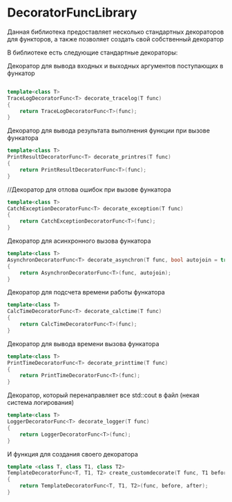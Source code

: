 # DecoratorFuncLibrary

Данная библиотека предоставляет несколько стандартных декораторов для функторов, а также позволяет создать свой собственный декоратор

В библиотеке есть следующие стандартные декораторы:

Декоратор для вывода входных и выходных аргументов поступающих в функатор
```cpp

template<class T>
TraceLogDecoratorFunc<T> decorate_tracelog(T func)
{
	return TraceLogDecoratorFunc<T>(func);
}

```

Декоратор для вывода результата выполнения функции при вызове функатора
```cpp
template<class T>
PrintResultDecoratorFunc<T> decorate_printres(T func)
{
	return PrintResultDecoratorFunc<T>(func);
}
```

//Декоратор для отлова ошибок при вызове функатора
```cpp
template<class T>
CatchExceptionDecoratorFunc<T> decorate_exception(T func)
{
	return CatchExceptionDecoratorFunc<T>(func);
}
```

Декоратор для асинхронного вызова функатора
```cpp
template<class T>
AsynchronDecoratorFunc<T> decorate_asynchron(T func, bool autojoin = true)
{
	return AsynchronDecoratorFunc<T>(func, autojoin);
}
```

Декоратор для подсчета времени работы функатора
```cpp
template<class T>
CalcTimeDecoratorFunc<T> decorate_calctime(T func)
{
	return CalcTimeDecoratorFunc<T>(func);
}
```

Декоратор для вывода времени вызова функатора
```cpp
template<class T>
PrintTimeDecoratorFunc<T> decorate_printtime(T func)
{
	return PrintTimeDecoratorFunc<T>(func);
}
```

Декоратор, который перенаправляет все std::cout в файл (некая система логирования)
```cpp
template<class T>
LoggerDecoratorFunc<T> decorate_logger(T func)
{
	return LoggerDecoratorFunc<T>(func);
}
```

И функция для создания своего декоратора
```cpp
template <class T, class T1, class T2>
TemplateDecoratorFunc<T, T1, T2> create_customdecorate(T func, T1 before, T2 after)
{
	return TemplateDecoratorFunc<T, T1, T2>(func, before, after);
}
```
